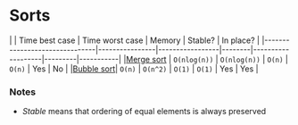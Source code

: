 # Sorts

|                               | Time best case | Time worst case | Memory | Stable? | In place? |
|-------------------------------|----------------|-----------------|--------|-------------------|---------|-----------|
|[Merge sort](./merge_sort.rb)  | `O(nlog(n))`   | `O(nlog(n))`    | `O(n)` | `O(n)`            | Yes     | No        |
|[Bubble sort](./bubble_sort.rb)| `O(n)`         | `O(n^2)`        | `O(1)` | `O(1)`            | Yes     | Yes       |


### Notes
- *Stable* means that ordering of equal elements is always preserved
